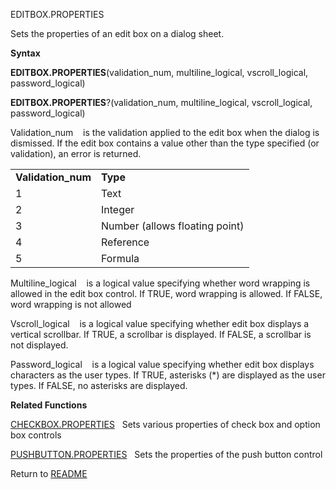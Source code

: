 EDITBOX.PROPERTIES

Sets the properties of an edit box on a dialog sheet.

**Syntax**

**EDITBOX.PROPERTIES**(validation\_num, multiline\_logical,
vscroll\_logical, password\_logical)

**EDITBOX.PROPERTIES**?(validation\_num, multiline\_logical,
vscroll\_logical, password\_logical)

Validation\_num&nbsp;&nbsp;&nbsp;&nbsp;is the validation applied to the
edit box when the dialog is dismissed. If the edit box contains a value
other than the type specified (or validation), an error is returned.

|                     |                                |
| ------------------- | ------------------------------ |
| **Validation\_num** | **Type**                       |
| 1                   | Text                           |
| 2                   | Integer                        |
| 3                   | Number (allows floating point) |
| 4                   | Reference                      |
| 5                   | Formula                        |

Multiline\_logical&nbsp;&nbsp;&nbsp;&nbsp;is a logical value specifying
whether word wrapping is allowed in the edit box control. If TRUE, word
wrapping is allowed. If FALSE, word wrapping is not allowed

Vscroll\_logical&nbsp;&nbsp;&nbsp;&nbsp;is a logical value specifying
whether edit box displays a vertical scrollbar. If TRUE, a scrollbar is
displayed. If FALSE, a scrollbar is not displayed.

Password\_logical&nbsp;&nbsp;&nbsp;&nbsp;is a logical value specifying
whether edit box displays characters as the user types. If TRUE,
asterisks (\*) are displayed as the user types. If FALSE, no asterisks
are displayed.

**Related Functions**

[CHECKBOX.PROPERTIES](CHECKBOX.PROPERTIES.md)&nbsp;&nbsp;&nbsp;Sets various properties of check
box and option box controls

[PUSHBUTTON.PROPERTIES](PUSHBUTTON.PROPERTIES.md)&nbsp;&nbsp;&nbsp;Sets the properties of the push
button control



Return to [README](README.md)

